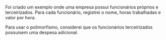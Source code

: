 Foi criado um exemplo onde uma empresa possui funcionários próprios e terceirizados. Para cada funcionário, registrei o nome, horas trabalhadas e valor por hora. 

Para usar o polimorfismo, considerei que os funcionários terceirizados possuisem uma despesa adicional.
